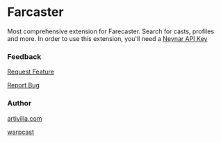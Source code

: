 # Farcaster

Most comprehensive extension for Farecaster. Search for casts, profiles and more. In order to use this extension, you'll need a [Neynar API Key](https://neynar.com?ref=raycast)

### Feedback

[Request Feature](https://github.com/raycast/extensions/issues/new?assignees=&labels=extension%2Cfeature+request&template=extension_feature_request.yml&title=%5BFarcaster%5D+...&extension-url=https://www.raycast.com/artivilla/farcaster)

[Report Bug](https://github.com/raycast/extensions/issues/new?assignees=&labels=extension%2Cbug&template=extension_bug_report.yml&title=%5BFarcaster%5D+...&extension-url=https://www.raycast.com/artivilla/farcaster)

### Author

[artivilla.com](https://artivilla.com)

[warpcast](https://warpcast.com/artivilla.eth)
